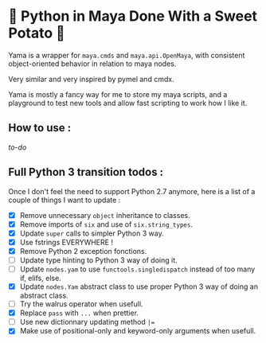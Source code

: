 
🥔 Python in Maya Done With a Sweet Potato 🥔
===========================================

Yama is a wrapper for `maya.cmds` and `maya.api.OpenMaya`, with consistent object-oriented behavior in relation to maya nodes.

Very similar and very inspired by pymel and cmdx.

Yama is mostly a fancy way for me to store my maya scripts, and a playground to test new tools and allow fast scripting to work how I like it.

## How to use :
_to-do_

## Full Python 3 transition todos :

Once I don't feel the need to support Python 2.7 anymore, here is a list of a couple of things I want to update :

- [x] Remove unnecessary `object` inheritance to classes.
- [x] Remove imports of `six` and use of `six.string_types`.
- [x] Update `super` calls to simpler Python 3 way.
- [x] Use fstrings EVERYWHERE !
- [x] Remove Python 2 exception fonctions.
- [ ] Update type hinting to Python 3 way of doing it.
- [ ] Update `nodes.yam` to use `functools.singledispatch` instead of too many if, elifs, else.
- [x] Update `nodes.Yam` abstract class to use proper Python 3 way of doing an abstract class.
- [ ] Try the walrus operator when usefull.
- [x] Replace `pass` with `...` when prettier.
- [ ] Use new dictionnary updating method `|=`
- [x] Make use of positional-only and keyword-only arguments when usefull.
